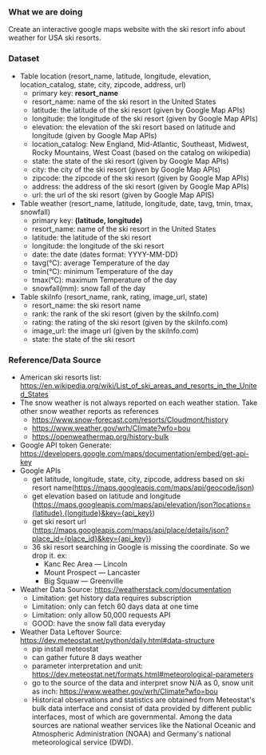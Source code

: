 <h3> What we are doing </h3>

Create an interactive google maps website with the ski resort info about weather for USA ski resorts.
<h3> Dataset </h3>

* Table location (resort_name, latitude, longitude, elevation, location_catalog, state, city, zipcode, address, url)
  - primary key: <B>resort_name</B>
  - resort_name: name of the ski resort in the United States 
  - latitude: the latitude of the ski resort (given by Google Map APIs)
  - longitude: the longitude of the ski resort (given by Google Map APIs)
  - elevation: the elevation of the ski resort based on latitude and longitude (given by Google Map APIs)
  - location_catalog: New England, Mid-Atlantic, Southeast, Midwest, Rocky Mountains, West Coast (based on the catalog on wikipedia)
  - state: the state of the ski resort (given by Google Map APIs)
  - city: the city of the ski resort (given by Google Map APIs)
  - zipcode: the zipcode of the ski resort (given by Google Map APIs)
  - address: the address of the ski resort (given by Google Map APIs)
  - url: the url of the ski resort (given by Google Map APIS)
* Table weather (resort_name, latitude, longitude, date, tavg, tmin, tmax, snowfall)
  - primary key: <B>(latitude, longitude)</B>
  - resort_name: name of the ski resort in the United States 
  - latitude: the latitude of the ski resort 
  - longitude: the longitude of the ski resort 
  - date: the date (dates format: YYYY-MM-DD) 
  - tavg(°C):	average Temperature of the day
  - tmin(°C):	minimum Temperature of the day
  - tmax(°C):	maximum Temperature of the day
  - snowfall(mm): snow fall of the day
* Table skiInfo (resort_name, rank, rating, image_url, state)
  - resort_name: the ski resort name
  - rank: the rank of the ski resort (given by the skiInfo.com)
  - rating: the rating of the ski resort (given by the skiInfo.com)
  - image_url: the image url (given by the skiInfo.com)
  - state: the state of the ski resort

<h3> Reference/Data Source </h3>

* American ski resorts list: https://en.wikipedia.org/wiki/List_of_ski_areas_and_resorts_in_the_United_States
* The snow weather is not always reported on each weather station. Take other snow weather reports as references
  - https://www.snow-forecast.com/resorts/Cloudmont/history
  - https://www.weather.gov/wrh/Climate?wfo=bou
  - https://openweathermap.org/history-bulk
* Google API token Generate: https://developers.google.com/maps/documentation/embed/get-api-key
* Google APIs
  - get latitude, longitude, state, city, zipcode, address based on ski resort name(https://maps.googleapis.com/maps/api/geocode/json)
  - get elevation based on latitude and longitude (https://maps.googleapis.com/maps/api/elevation/json?locations={latitude},{longitude}&key={api_key})
  - get ski resort url (https://maps.googleapis.com/maps/api/place/details/json?place_id={place_id}&key={api_key})
  - 36 ski resort searching in Google is missing the coordinate. So we drop it. ex:
    * Kanc Rec Area — Lincoln
    * Mount Prospect — Lancaster
    * Big Squaw — Greenville
* Weather Data Source: https://weatherstack.com/documentation
  - Limitation: get history data requires subscription
  - Limitation: only can fetch 60 days data at one time
  - Limitation: only allow 50,000 requests API
  - GOOD: have the snow fall data everyday
* Weather Data Leftover Source: https://dev.meteostat.net/python/daily.html#data-structure
  - pip install meteostat
  - can gather future 8 days weather
  - parameter interpretation and unit: https://dev.meteostat.net/formats.html#meteorological-parameters
  - go to the source of the data and interpret snow N/A as 0, snow unit as inch: https://www.weather.gov/wrh/Climate?wfo=bou
  - Historical observations and statistics are obtained from Meteostat's bulk data interface and consist of data provided by different public interfaces, most of which are governmental. Among the data sources are national weather services like the National Oceanic and Atmospheric Administration (NOAA) and Germany's national meteorological service (DWD).
